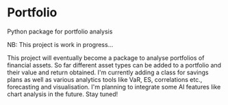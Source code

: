 # Portfolio
Python package for portfolio analysis

NB: This project is work in progress...

This project will eventually become a package to analyse portfolios of financial assets. So far different asset types can be added to a portfolio and their value and return obtained. I'm currently adding a class for savings plans as well as various analytics tools like VaR, ES, correlations etc., forecasting and visualisation. I'm planning to integrate some AI features like chart analysis in the future. Stay tuned!

